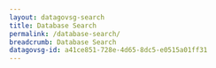 ```yaml
---
layout: datagovsg-search
title: Database Search
permalink: /database-search/
breadcrumb: Database Search
datagovsg-id: a41ce851-728e-4d65-8dc5-e0515a01ff31
---
```


